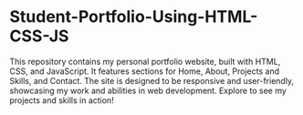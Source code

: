# Student-Portfolio-Using-HTML-CSS-JS
This repository contains my personal portfolio website, built with HTML, CSS, and JavaScript. It features sections for Home, About, Projects and Skills, and Contact. The site is designed to be responsive and user-friendly, showcasing my work and abilities in web development. Explore to see my projects and skills in action!

